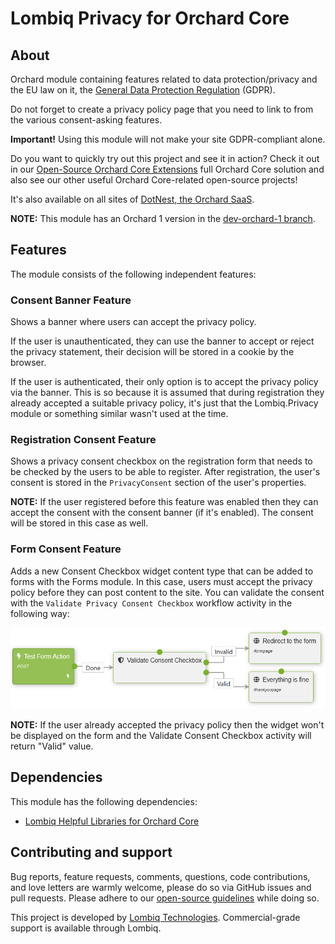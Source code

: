 # Lombiq Privacy for Orchard Core



## About

Orchard module containing features related to data protection/privacy and the EU law on it, the [General Data Protection Regulation](http://eur-lex.europa.eu/legal-content/EN/TXT/?qid=1462439808430&uri=CELEX:32016R0679) (GDPR).

Do not forget to create a privacy policy page that you need to link to from the various consent-asking features.

**Important!** Using this module will not make your site GDPR-compliant alone.

Do you want to quickly try out this project and see it in action? Check it out in our [Open-Source Orchard Core Extensions](https://github.com/Lombiq/Open-Source-Orchard-Core-Extensions) full Orchard Core solution and also see our other useful Orchard Core-related open-source projects!

It's also available on all sites of [DotNest, the Orchard SaaS](https://dotnest.com/).

**NOTE:** This module has an Orchard 1 version in the [dev-orchard-1 branch](https://github.com/Lombiq/Orchard-Privacy/tree/dev-orchard-1).


## Features

The module consists of the following independent features:


### Consent Banner Feature

Shows a banner where users can accept the privacy policy. 

If the user is unauthenticated, they can use the banner to accept or reject the privacy statement, their decision will be stored in a cookie by the browser. 

If the user is authenticated, their only option is to accept the privacy policy via the banner. This is so because it is assumed that during registration they already accepted a suitable privacy policy, it's just that the Lombiq.Privacy module or something similar wasn't used at the time.


### Registration Consent Feature

Shows a privacy consent checkbox on the registration form that needs to be checked by the users to be able to register. After registration, the user's consent is stored in the `PrivacyConsent` section of the user's properties.

**NOTE:** If the user registered before this feature was enabled then they can accept the consent with the consent banner (if it's enabled). The consent will be stored in this case as well. 


### Form Consent Feature

Adds a new Consent Checkbox widget content type that can be added to forms with the Forms module. In this case, users must accept the privacy policy before they can post content to the site. You can validate the consent with the `Validate Privacy Consent Checkbox` workflow activity in the following way:

![Consent Checkbox Workflow](Docs/Attachments/ConsentCheckboxWorkflow.png)

**NOTE:** If the user already accepted the privacy policy then the widget won't be displayed on the form and the Validate Consent Checkbox activity will return "Valid" value.


## Dependencies 

This module has the following dependencies:

- [Lombiq Helpful Libraries for Orchard Core](https://github.com/Lombiq/Helpful-Libraries)


## Contributing and support

Bug reports, feature requests, comments, questions, code contributions, and love letters are warmly welcome, please do so via GitHub issues and pull requests. Please adhere to our [open-source guidelines](https://lombiq.com/open-source-guidelines) while doing so.

This project is developed by [Lombiq Technologies](https://lombiq.com/). Commercial-grade support is available through Lombiq.
